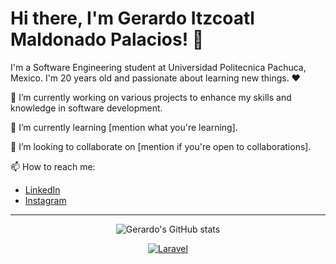 # Hi there, I'm Gerardo Itzcoatl Maldonado Palacios! 👋

I'm a Software Engineering student at Universidad Politecnica Pachuca, Mexico. I'm 20 years old and passionate about learning new things. ❤️

🔭 I’m currently working on various projects to enhance my skills and knowledge in software development.

🌱 I’m currently learning [mention what you're learning].

👯 I’m looking to collaborate on [mention if you're open to collaborations].

📫 How to reach me:
   - [LinkedIn](https://www.linkedin.com/in/gerardo-itzcoatl-maldonado-palacios-b92975205/)
   - [Instagram](https://www.instagram.com/maldonadoitz/)

---

<div align="center">
  
  ![Gerardo's GitHub stats](https://github-readme-stats.vercel.app/api?username=itzcoatl397&show_icons=true&theme=radical)

</div>

<div align="center">
  
  <!-- Laravel Badge -->
  <a href="https://laravel.com/" target="_blank"><img src="https://img.shields.io/badge/Laravel-FF2D20?style=for-the-badge&logo=laravel&logoColor=white" alt="Laravel"></a>

</div>
